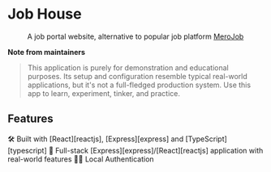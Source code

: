 # Job House

<p align="center">
A job portal website, alternative to popular job platform <a href='https://merojob.com'>MeroJob</a>
</p>

**Note from maintainers**
>
> This application is purely for demonstration and educational purposes. Its setup and configuration resemble typical real-world applications, but it's not a full-fledged production system. Use this app to learn, experiment, tinker, and practice.
>

## Features

🛠 Built with [React][reactjs], [Express][express] and [TypeScript][typescript]
🚀 Full-stack [Express][express]/[React][reactjs] application with real-world features
👮‍♂️ Local Authentication
